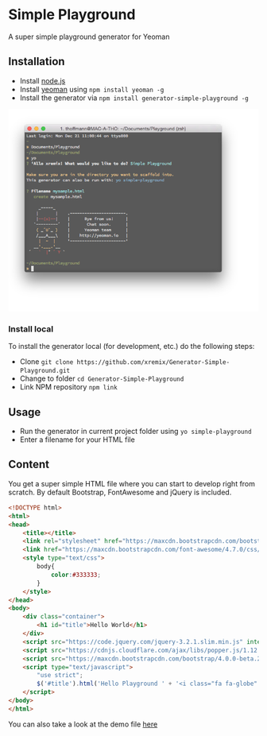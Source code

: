 # Simple Playground
A super simple playground generator for Yeoman

## Installation


- Install [node.js](https://nodejs.org/en/)
- Install [yeoman](http://yeoman.io) using `npm install yeoman -g`
- Install the generator via `npm install generator-simple-playground -g`

![Sample Screenshot](https://raw.githubusercontent.com/xremix/Generator-Simple-Playground/master/Sample-Screenshot.png)

### Install local

To install the generator local (for development, etc.) do the following steps:

- Clone `git clone https://github.com/xremix/Generator-Simple-Playground.git`
- Change to folder `cd Generator-Simple-Playground`
- Link NPM repository `npm link`

## Usage

- Run the generator in current project folder using `yo simple-playground`
- Enter a filename for your HTML file

## Content

You get a super simple HTML file where you can start to develop right from scratch.
By default Bootstrap, FontAwesome and jQuery is included.

```HTML
<!DOCTYPE html>
<html>
<head>
	<title></title>
	<link rel="stylesheet" href="https://maxcdn.bootstrapcdn.com/bootstrap/4.0.0-beta.2/css/bootstrap.min.css" integrity="sha384-PsH8R72JQ3SOdhVi3uxftmaW6Vc51MKb0q5P2rRUpPvrszuE4W1povHYgTpBfshb" crossorigin="anonymous">
	<link href="https://maxcdn.bootstrapcdn.com/font-awesome/4.7.0/css/font-awesome.min.css" rel="stylesheet">
	<style type="text/css">
		body{
			color:#333333;
		}
	</style>
</head>
<body>
	<div class="container">
		<h1 id="title">Hello World</h1>
	</div>
	<script src="https://code.jquery.com/jquery-3.2.1.slim.min.js" integrity="sha384-KJ3o2DKtIkvYIK3UENzmM7KCkRr/rE9/Qpg6aAZGJwFDMVNA/GpGFF93hXpG5KkN" crossorigin="anonymous"></script>
	<script src="https://cdnjs.cloudflare.com/ajax/libs/popper.js/1.12.3/umd/popper.min.js" integrity="sha384-vFJXuSJphROIrBnz7yo7oB41mKfc8JzQZiCq4NCceLEaO4IHwicKwpJf9c9IpFgh" crossorigin="anonymous"></script>
	<script src="https://maxcdn.bootstrapcdn.com/bootstrap/4.0.0-beta.2/js/bootstrap.min.js" integrity="sha384-alpBpkh1PFOepccYVYDB4do5UnbKysX5WZXm3XxPqe5iKTfUKjNkCk9SaVuEZflJ" crossorigin="anonymous"></script>
	<script type="text/javascript">
		"use strict";
		$('#title').html('Hello Playground ' + '<i class="fa fa-globe" aria-hidden="true"></i>');
	</script>
</body>
</html>
```

You can also take a look at the demo file [here](https://github.com/xremix/Generator-Simple-Playground/blob/master/Demo-File.html)